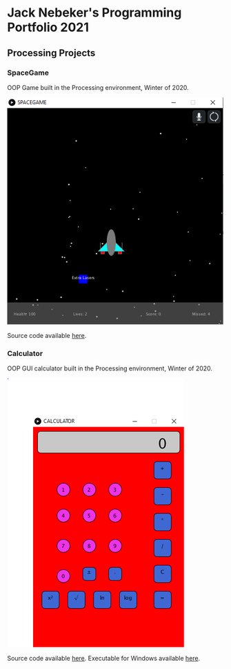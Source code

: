 # Jack Nebeker's Programming Portfolio 2021

## Processing Projects

### SpaceGame
OOP Game built in the Processing environment, Winter of 2020.

![Image of Running Space Game](https://github.com/StayFrostyLads/CPP/blob/gh-pages/images/spacegame.PNG?raw=true)

Source code available [here](https://github.com/StayFrostyLads/CPP/tree/gh-pages/src/SPACEGAME).

### Calculator
OOP GUI calculator built in the Processing environment, Winter of 2020.

![Image of Running Calculator](https://github.com/StayFrostyLads/CPP/blob/gh-pages/images/calculatorportfolio.PNG?raw=true)

Source code available [here](https://github.com/StayFrostyLads/CPP/tree/gh-pages/src/Calculator). Executable for Windows available [here](https://github.com/StayFrostyLads/CPP/blob/gh-pages/src/Calculator/application.windows64.zip).
